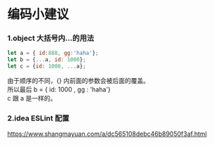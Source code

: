 # 编码小建议

### 1.object 大括号内...的用法
```javascript
let a = { id:888, gg:'haha'};
let b = {...a, id: 1000};
let c = {id: 1000, ...a};
```
由于顺序的不同，{} 内前面的参数会被后面的覆盖。  
所以最后 b = { id: 1000 , gg : 'haha'}  
c 跟 a 是一样的。

### 2.idea ESLint 配置
https://www.shangmayuan.com/a/dc565108debc46b89050f3af.html